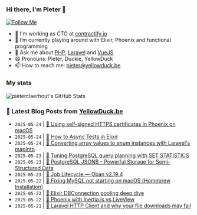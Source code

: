 ### Hi there, I'm Pieter 👋  
[![Follow Me](https://img.shields.io/github/followers/pieterclaerhout?label=Follow&style=social)](https://github.com/pieterclaerhout)

- 🏢 I'm working as CTO at [contractify.io](https://contractify.io)
- 🌱 I’m currently playing around with Elixir, Phoenix and functional programming
- 💬 Ask me about [PHP](https://php.net), [Laravel](http://laravel.com) and [VueJS](https://vuejs.org)
- 😄 Pronouns: Pieter, Duckie, YellowDuck
- 📫 How to reach me: pieter@yellowduck.be

### My stats

![pieterclaerhout's GitHub Stats](https://github-readme-stats.vercel.app/api?username=pieterclaerhout&show_icons=true&count_private=true&line_height=40)

### 📩 Latest Blog Posts from [YellowDuck.be](https://www.yellowduck.be/)
<!-- BLOG-POST-LIST:START -->
- `2025-05-24` | [🐥 Using self-signed HTTPS certificates in Phoenix on macOS](https://www.yellowduck.be/posts/using-self-signed-https-certificates-in-phoenix-on-macos)  
- `2025-05-24` | [🔗 How to Async Tests in Elixir](https://www.yellowduck.be/posts/how-to-async-tests-in-elixir)  
- `2025-05-24` | [🔗 Converting array values to enum instances with Laravel&#39;s mapInto](https://www.yellowduck.be/posts/converting-array-values-to-enum-instances-with-laravels-mapinto-method)  
- `2025-05-23` | [🐥 Tuning PostgreSQL query planning with SET STATISTICS](https://www.yellowduck.be/posts/tuning-postgresql-query-planning-with-set-statistics)  
- `2025-05-23` | [🔗 PostgreSQL JSONB - Powerful Storage for Semi-Structured Data](https://www.yellowduck.be/posts/postgresql-jsonb-powerful-storage-for-semi-structured-data)  
- `2025-05-23` | [🔗 Job Lifecycle — Oban v2.19.4](https://www.yellowduck.be/posts/job-lifecycle-oban-v2-19-4)  
- `2025-05-22` | [🐥 Fixing MySQL not starting on macOS &lpar;Homebrew Installation&rpar;](https://www.yellowduck.be/posts/fixing-mysql-not-starting-on-macos-homebrew-installation)  
- `2025-05-22` | [🔗 Elixir DBConnection pooling deep dive](https://www.yellowduck.be/posts/elixir-dbconnection-pooling-deep-dive)  
- `2025-05-22` | [🔗 Phoenix with Inertia.js vs LiveView](https://www.yellowduck.be/posts/phoenix-with-inertia-js-vs-liveview)  
- `2025-05-21` | [🐥 Laravel HTTP Client and why your file downloads may fail](https://www.yellowduck.be/posts/laravel-http-client-and-why-your-file-downloads-may-fail)  

<!-- BLOG-POST-LIST:END -->
